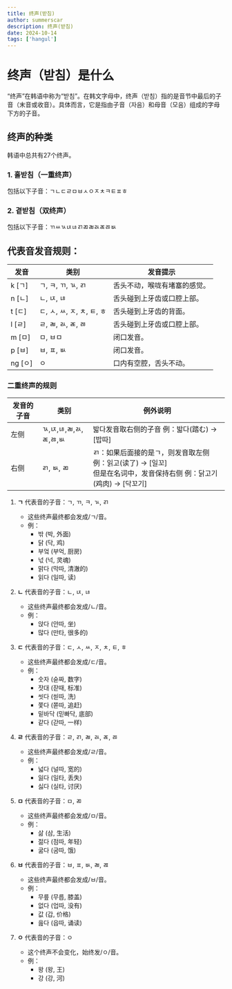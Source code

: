 ```yaml
---
title: 终声(받침)
author: summerscar
description: 终声(받침)
date: 2024-10-14
tags: ['hangul']
---
```


# 终声（받침）是什么

“终声”在韩语中称为“받침”。在韩文字母中，终声（받침）指的是音节中最后的子音（末音或收音）。具体而言，它是指由子音（자음）和母音（모음）组成的字母下方的子音。

## 终声的种类

韩语中总共有27个终声。

### 1. **홀받침（一重终声）**
包括以下子音：ㄱㄴㄷㄹㅁㅂㅅㅇㅈㅊㅋㅌㅍㅎ

### 2. **곁받침（双终声）**
包括以下子音：ㄲㅆㄳㄵㄶㄺㄻㄼㄽㄾㅀㅄ

## 代表音发音规则：

| 发音  | 类别                             | 发音提示                                       |
|-------|----------------------------------|------------------------------------------------|
| k   [<Speak>ㄱ</Speak>] | ㄱ, ㅋ, ㄲ, ㄳ, ㄺ                 | 舌头不动，喉咙有堵塞的感觉。                   |
| n   [<Speak>ㄴ</Speak>] | ㄴ, ㄵ, ㄶ                        | 舌头碰到上牙齿或口腔上部。                     |
| t   [<Speak>ㄷ</Speak>] | ㄷ, ㅅ, ㅆ, ㅈ, ㅊ, ㅌ, ㅎ        | 舌头碰到上牙齿的背面。                         |
| l   [<Speak>ㄹ</Speak>] | ㄹ, ㄼ, ㄽ, ㄾ, ㅀ                  | 舌头碰到上牙齿或口腔上部。                     |
| m   [<Speak>ㅁ</Speak>] | ㅁ, ㅂㅁ                          | 闭口发音。                                     |
| p   [<Speak>ㅂ</Speak>] | ㅂ, ㅍ, ㅄ                        | 闭口发音。                                     |
| ng  [<Speak>ㅇ</Speak>] | ㅇ                              | 口内有空腔，舌头不动。                         |

### 二重终声的规则

| 发音的子音 | 类别                               | 例外说明                                                                 |
|------------|------------------------------------|--------------------------------------------------------------------------|
| 左侧       | ㄳ,ㄵ,ㄶ,ㄼ,ㄽ,ㄾ,ㅀ,ㅄ | 밟다发音取右侧的子音 例：밟다(踏む) → [밥따]      |
| 右侧       | ㄺ, ㅄ, ㄻ           | ㄺ：如果后面接的是ㄱ，则发音取左侧 例：읽고(读了) → [일꼬]<br/>但是在名词中，发音保持右侧 例：닭고기(鸡肉) → [닥꼬기]     |

1. **ㄱ** 代表音的子音：ㄱ, ㄲ, ㅋ, ㄳ, ㄺ
   - 这些终声最终都会发成/ㄱ/音。
   - 例：
     - <Speak>밖</Speak> (박, 外面)
     - <Speak>닭</Speak> (닥, 鸡)
     - <Speak>부엌</Speak> (부억, 厨房)
     - <Speak>넋</Speak> (넉, 灵魂)
     - <Speak>맑다</Speak> (막따, 清澈的)
     - <Speak>읽다</Speak> (일따, 读)

2. **ㄴ** 代表音的子音：ㄴ, ㄵ, ㄶ
   - 这些终声最终都会发成/ㄴ/音。
   - 例：
     - <Speak>앉다</Speak> (안따, 坐)
     - <Speak>많다</Speak> (만타, 很多的)

3. **ㄷ** 代表音的子音：ㄷ, ㅅ, ㅆ, ㅈ, ㅊ, ㅌ, ㅎ
   - 这些终声最终都会发成/ㄷ/音。
   - 例：
     - <Speak>숫자</Speak> (숟짜, 数字)
     - <Speak>잣대</Speak> (잗때, 标准)
     - <Speak>씻다</Speak> (씯따, 洗)
     - <Speak>쫓다</Speak> (쫃따, 追赶)
     - <Speak>밑바닥</Speak> (믿빠닥, 底部)
     - <Speak>같다</Speak> (갇따, 一样)

4. **ㄹ** 代表音的子音：ㄹ, ㄺ, ㄼ, ㄽ, ㄾ, ㅀ
   - 这些终声最终都会发成/ㄹ/音。
   - 例：
     - <Speak>넓다</Speak> (널따, 宽的)
     - <Speak>잃다</Speak> (일타, 丢失)
     - <Speak>싫다</Speak> (실타, 讨厌)

5. **ㅁ** 代表音的子音：ㅁ, ㄻ
   - 这些终声最终都会发成/ㅁ/音。
   - 例：
     - <Speak>삶</Speak> (삼, 生活)
     - <Speak>젊다</Speak> (점따, 年轻)
     - <Speak>굶다</Speak> (굼따, 饿)

6. **ㅂ** 代表音的子音：ㅂ, ㅍ, ㅄ, ㄼ, ㄿ
   - 这些终声最终都会发成/ㅂ/音。
   - 例：
     - <Speak>무릎</Speak> (무릅, 膝盖)
     - <Speak>없다</Speak> (업따, 没有)
     - <Speak>값</Speak> (갑, 价格)
     - <Speak>읊다</Speak> (읍따, 诵读)

7. **ㅇ** 代表音的子音：ㅇ
   - 这个终声不会变化，始终发/ㅇ/音。
   - 例：
     - <Speak>왕</Speak> (왕, 王)
     - <Speak>강</Speak> (강, 河)
